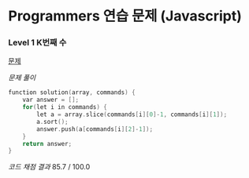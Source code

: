 # Programmers 연습 문제 (Javascript)


### Level 1 K번째 수

[ 문제 ](https://programmers.co.kr/learn/courses/30/lessons/42748?language=javascript)

*문제 풀이*
```cpp
function solution(array, commands) {
    var answer = [];
    for(let i in commands) {
        let a = array.slice(commands[i][0]-1, commands[i][1]);
        a.sort();
        answer.push(a[commands[i][2]-1]);
    }
    return answer;
}
```


*코드 채점 결과*
85.7 / 100.0
